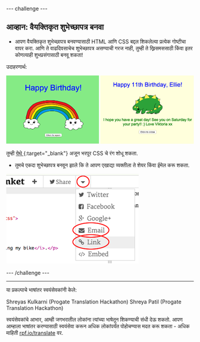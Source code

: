 --- challenge ---

## आव्हान: वैयक्तिकृत शुभेच्छापत्र बनवा

+ आपण वैयक्तिकृत शुभेच्छापत्र बनवण्यासाठी HTML आणि CSS बद्दल शिकलेल्या प्रत्येक गोष्टीचा वापर करा. आणि ते वाढदिवसाचेच शुभेच्छापत्र असण्याची गरज नाही, तुम्ही ते ख्रिसमससाठी किंवा इतर कोणत्याही शुभप्रसंगासाठी बनवू शकता!

उदाहरणार्थ:

![screenshot](images/birthday-final.png)

तुम्ही [येथे ](http://jumpto.cc/colours){:target="_blank"} अजून भरपूर CSS चे रंग शोधू शकता.

+ तुमचे एकदा शुभेच्छापत्र बनवून झाले कि ते आपण एखाद्या व्यक्तीला ते शेयर किंवा ईमेल करू शकता.

![screenshot](images/birthday-share.png)

--- /challenge ---

***

या प्रकल्पाचे भाषांतर स्वयंसेवकांनी केले:

Shreyas Kulkarni (Progate Translation Hackathon)
Shreya Patil (Progate Translation Hackathon)

स्वयंसेवकांचे आभार, आम्ही जगभरातील लोकांना त्यांच्या भाषेतून शिकण्याची संधी देऊ शकतो. आपण आम्हाला भाषांतर करण्यासाठी स्वयंसेवा करून अधिक लोकांपर्यंत पोहोचण्यास मदत करू शकता - अधिक माहिती [rpf.io/translate](https://rpf.io/translate) वर.